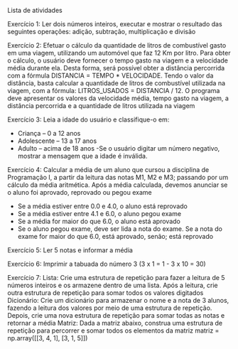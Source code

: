 Lista de atividades

Exercício 1: Ler dois números inteiros, executar e mostrar o resultado das seguintes operações: adição, subtração, multiplicação e divisão

Exercício 2: Efetuar o cálculo da quantidade de litros de combustível gasto em uma viagem, utilizando um automóvel que faz 12 Km por litro.
Para obter o cálculo, o usuário deve fornecer o tempo gasto na viagem e a velocidade média durante ela. 
Desta forma, será possível obter a distância percorrida com a fórmula DISTANCIA = TEMPO * VELOCIDADE. 
Tendo o valor da distância, basta calcular a quantidade de litros de combustível utilizada na viagem, com a fórmula: LITROS_USADOS = DISTANCIA / 12. 
O programa deve apresentar os valores da velocidade média, tempo gasto na viagem, a distância percorrida e a quantidade de litros utilizada na viagem

Exercício 3: Leia a idade do usuário e classifique-o em:
- Criança – 0 a 12 anos
- Adolescente – 13 a 17 anos
- Adulto – acima de 18 anos
-Se o usuário digitar um número negativo, mostrar a mensagem que a idade é inválida.

Exercício 4: Calcular a média de um aluno que cursou a disciplina de Programação I, a partir da leitura das notas M1, M2 e M3; passando por um cálculo da média aritmética. Após a média calculada, devemos anunciar se o aluno foi aprovado, reprovado ou pegou exame
- Se a média estiver entre 0.0 e 4.0, o aluno está reprovado
- Se a média estiver entre 4.1 e 6.0, o aluno pegou exame
- Se a média for maior do que 6.0, o aluno está aprovado
- Se o aluno pegou exame, deve ser lida a nota do exame. Se a nota do exame for maior do que 6.0, está aprovado, senão; está reprovado

Exercício 5: Ler 5 notas e informar a média

Exercício 6: Imprimir a tabuada do número 3 (3 x 1 = 1 - 3 x 10 = 30)

Exercício 7: 
    Lista: Crie uma estrutura de repetição para fazer a leitura de 5 números inteiros e os armazene dentro de uma lista. Após a leitura, crie outra estrutura de repetição para somar todos os valores digitados
    Dicionário: Crie um dicionário para armazenar o nome e a nota de 3 alunos, fazendo a leitura dos valores por meio de uma estrutura de repetição. Depois, crie uma nova estrutura de repetição para somar todas as notas e retornar a média
    Matriz: Dada a matriz abaixo, construa uma estrutura de repetição para percorrer e somar todos os elementos da matriz
     matriz = np.array([[3, 4, 1],
                   [3, 1, 5]])

